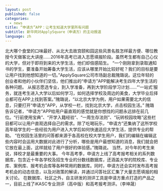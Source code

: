 ```yaml
---
layout: post
published: false
categories:
  - news
title: “申请方”APP：让考生知道大学里所有问题
subtitle: 新华网对ApplySquare（申请方）的主动报道
language: zh
---
```


北大哪个食堂的口味最好、从北大去故宫颐和园这些风景名胜怎样最方便、哪位教授今天做客北大讲座……2016年高考已进入志愿填报阶段。虽然考生都有自己心仪的大学，但对于即将到来的大学生活，他们却倍感陌生。
    “一个刚刚拿到录取通知书的学生，要准备开始筹备大学生活，应该从哪里开始比较好呢？我们的目标是要让用户找到他想知道的一切。”ApplySquare公司市场副总裁隗璐说。这位年轻的创业者和他的小伙伴们坚信，他们推出的“申请方”APP能解决考生四年大学生活的各种问题。
    从报志愿选专业，到入学准备，再到大学阶段学习计划……“‘一站式’服务，就连考生进入大学以后如何学习，如何选择学校及周边的美食，大学毕业后择业都可在APP上找到答案。”隗璐说，“以北京大学为例，用户如果需要北大的信息，只要打开“申请方”APP，从学校一栏，找到北京大学，点击校园生活。”
    隗璐告诉记者，“申请方”APP给用户最直观的感觉就是你想找的问题永远排在前几位。“行前使用宝典”、“开学入籍经验”、“一周生存法则”、“玩转校园攻略”这些栏目都可以让用户直观选择自己的需求。除了吃喝玩乐，“申请方”还集纳了这所学校高年级学生的一些经验为用户进入大学后如何快速适应大学生活，提供专业的帮助。
    “在校园生活里的问答都来源于各高校在校大学生用户，我们的编辑在编辑这些内容时会运用大数据对此进行了分析，哪些是用户最想知道的消息，我们就会把它放在最上面，这样就给了用户很好的体验感。”隗璐说。
    当然，对今年的考生来说，择校才是最重要的大事。
    今年高考季，申请方上线了高考报考相关的系列数据库，包含近十年各学校及招生专业的分数线数据库，还涵盖大学的院校库、专业库、案例库、报考机会库等各种常用的数据库。同时，申请方还会实时发布高考报考机会的动态信息，以及对政策的解读，并通过问答社区汇集了大量志愿填报的相关讨论。
    在数据库、社区之外，自主研发的测评工具是申请方重点打造的产品之一，目前上线了iKASC专业测评（高中版）和高考报考测评。（李坤晟）
